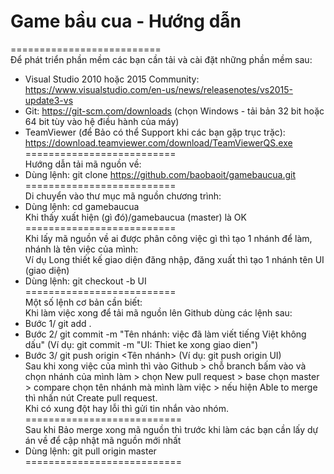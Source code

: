# Game bầu cua - Hướng dẫn
==========================<br/>
Để phát triển phần mềm các bạn cần tải và cài đặt những phần mềm sau:<br/>
+ Visual Studio 2010 hoặc 2015 Community: https://www.visualstudio.com/en-us/news/releasenotes/vs2015-update3-vs<br/>
+ Git: https://git-scm.com/downloads (chọn Windows - tải bản 32 bit hoặc 64 bit tùy vào hệ điều hành của máy)<br/>
+ TeamViewer (để Bảo có thể Support khi các bạn gặp trục trặc): https://download.teamviewer.com/download/TeamViewerQS.exe<br/>
==========================<br/>
Hướng dẫn tải mã nguồn về:<br/>
+ Dùng lệnh: git clone https://github.com/baobaoit/gamebaucua.git<br/>
==========================<br/>
Di chuyển vào thư mục mã nguồn chương trình:<br/>
+ Dùng lệnh: cd gamebaucua<br/>
Khi thấy xuất hiện (gì đó)/gamebaucua (master) là OK<br/>
==========================<br/>
Khi lấy mã nguồn về ai được phân công việc gì thì tạo 1 nhánh để làm, nhánh là tên việc của mình:<br/>
Ví dụ Long thiết kế giao diện đăng nhập, đăng xuất thì tạo 1 nhánh tên UI (giao diện)<br/>
+ Dùng lệnh: git checkout -b UI<br/>
==========================<br/>
Một số lệnh cơ bản cần biết:<br/>
Khi làm việc xong để tải mã nguồn lên Github dùng các lệnh sau:<br/>
+ Bước 1/ git add .<br/>
+ Bước 2/ git commit -m "Tên nhánh: việc đã làm viết tiếng Việt không dấu" (Ví dụ: git commit -m "UI: Thiet ke xong giao dien")<br/>
+ Bước 3/ git push origin <Tên nhánh> (Ví dụ: git push origin UI)<br/>
Sau khi xong việc của mình thì vào Github > chỗ branch bấm vào và chọn nhánh của mình làm > chọn New pull request > base chọn master > compare chọn tên nhánh mà mình làm việc > nếu hiện Able to merge thì nhấn nút Create pull request.<br/>
Khi có xung đột hay lỗi thì gửi tin nhắn vào nhóm.<br/>
===========================<br/>
Sau khi Bảo merge xong mã nguồn thì trước khi làm các bạn cần lấy dự án về để cập nhật mã nguồn mới nhất<br/>
+ Dùng lệnh: git pull origin master<br/>
===========================<br/>
